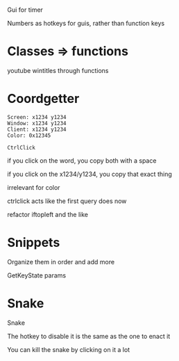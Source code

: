 ﻿# 

Gui for timer

Numbers as hotkeys for guis, rather than function keys

# Classes => functions

youtube wintitles through functions

# Coordgetter

```
Screen: x1234 y1234
Window: x1234 y1234
Client: x1234 y1234
Color: 0x12345

CtrlClick
```

if you click on the word, you copy both with a space

if you click on the x1234/y1234, you copy that exact thing

irrelevant for color

ctrlclick acts like the first query does now

refactor iftopleft and the like

# Snippets 

Organize them in order and add more 

GetKeyState params

# Snake
Snake

The hotkey to disable it is the same as the one to enact it

You can kill the snake by clicking on it a lot

